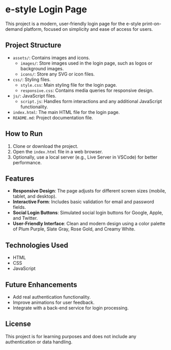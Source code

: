 # e-style Login Page

This project is a modern, user-friendly login page for the e-style print-on-demand platform, focused on simplicity and ease of access for users.

## Project Structure

- `assets/`: Contains images and icons.
  - `images/`: Store images used in the login page, such as logos or background images.
  - `icons/`: Store any SVG or icon files.
- `css/`: Styling files.
  - `style.css`: Main styling file for the login page.
  - `responsive.css`: Contains media queries for responsive design.
- `js/`: JavaScript files.
  - `script.js`: Handles form interactions and any additional JavaScript functionality.
- `index.html`: The main HTML file for the login page.
- `README.md`: Project documentation file.

## How to Run

1. Clone or download the project.
2. Open the `index.html` file in a web browser.
3. Optionally, use a local server (e.g., Live Server in VSCode) for better performance.

## Features

- **Responsive Design**: The page adjusts for different screen sizes (mobile, tablet, and desktop).
- **Interactive Form**: Includes basic validation for email and password fields.
- **Social Login Buttons**: Simulated social login buttons for Google, Apple, and Twitter.
- **User-Friendly Interface**: Clean and modern design using a color palette of Plum Purple, Slate Gray, Rose Gold, and Creamy White.

## Technologies Used

- HTML
- CSS
- JavaScript

## Future Enhancements

- Add real authentication functionality.
- Improve animations for user feedback.
- Integrate with a back-end service for login processing.

## License

This project is for learning purposes and does not include any authentication or data handling.
